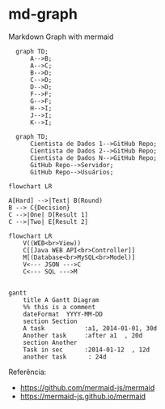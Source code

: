 # md-graph
Markdown Graph with mermaid

```mermaid
  graph TD;
      A-->B;
      A-->C;
      B-->D;
      C-->D;
      D-->D;
      F-->F;
      G-->F;
      H-->I;
      J-->I;
      K-->I;
```

```mermaid
  graph TD;
      Cientista de Dados 1-->GitHub Repo;
      Cientista de Dados 2-->GitHub Repo;
      Cientista de Dados N-->GitHub Repo;
      GitHub Repo-->Servidor;
      GitHub Repo-->Usuários;      
```

```mermaid
flowchart LR

A[Hard] -->|Text| B(Round)
B --> C{Decision}
C -->|One| D[Result 1]
C -->|Two| E[Result 2]
```

```mermaid
flowchart LR
    V((WEB<br>View))
    C[[Java WEB API<br>Controller]]
    M[(Database<br>MySQL<br>Model)]
    V<--- JSON --->C
    C<--- SQL --->M
```

```mermaid

gantt
    title A Gantt Diagram
    %% this is a comment
    dateFormat  YYYY-MM-DD
    section Section
    A task           :a1, 2014-01-01, 30d
    Another task     :after a1  , 20d
    section Another
    Task in sec      :2014-01-12  , 12d
    another task      : 24d
```

Referência:<br>
- https://github.com/mermaid-js/mermaid
- https://mermaid-js.github.io/mermaid
